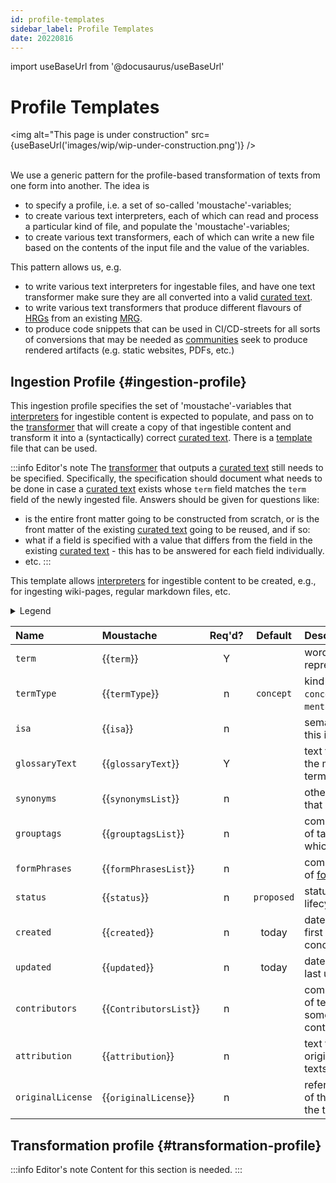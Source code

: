 ```yaml
---
id: profile-templates
sidebar_label: Profile Templates
date: 20220816
---
```


import useBaseUrl from '@docusaurus/useBaseUrl'

# Profile Templates

<img
  alt="This page is under construction"
  src={useBaseUrl('images/wip/wip-under-construction.png')}
/><br/><br/>

We use a generic pattern for the profile-based transformation of texts from one form into another. The idea is

- to specify a profile, i.e. a  set of so-called 'moustache'-variables;
- to create various text interpreters, each of which can read and process a particular kind of file, and populate the 'moustache'-variables;
- to create various text transformers, each of which can write a new file based on the contents of the input file and the value of the variables.

This pattern allows us, e.g.

- to write various text interpreters for ingestable files, and have one text transformer make sure they are all converted into a valid [curated text](@).
- to write various text transformers that produce different flavours of [HRGs](@) from an existing [MRG](@).
- to produce code snippets that can be used in CI/CD-streets for all sorts of conversions that may be needed as [communities](@) seek to produce rendered artifacts (e.g. static websites, PDFs, etc.)

## Ingestion Profile {#ingestion-profile}

This ingestion profile specifies the set of 'moustache'-variables that [interpreters](@) for ingestible content is expected to  populate, and pass on to the [transformer](@) that will create a copy of that ingestible content and transform it into a (syntactically) correct [curated text](@). There is a [template](docs/spec-files/ingestion.profile) file that can be used.

:::info Editor's note
The [transformer](@) that outputs a [curated text](@) still needs to be specified. Specifically, the specification should document what needs to be done in case a [curated text](@) exists whose `term` field matches the `term` field of the newly ingested file. Answers should be given for questions like:

- is the entire front matter going to be constructed from scratch, or is the front matter of the existing [curated text](@) going to be reused, and if so:
- what if a field is specified with a value that differs from the field in the existing [curated text](@) - this has to be answered for each field individually.
- etc.
:::

This template allows [interpreters](@) for ingestible content to be created, e.g., for ingesting wiki-pages, regular markdown files, etc.

<details>
  <summary>Legend</summary>

1. **`Name`** contains the field name;
2. **`Moustache`** specifies the name of the variable, in so-called [moustache](https://mustache.github.io/mustache.5.html) format
3. **`Req'd`** specifies whether (`Y`) or not (`n`, or `F`) the field is required to be present as a header field. The `F` means that we reserve this field for Future Use.
4/ **`Default`** specifies the value that the interpreter must use as a default value for the variable in case the interpreted text does not specify a value. If no default is specified, the default value is "empty" or "void".
3. **`Description`** specifies the meaning of the field, and other things you may need to know, e.g. why it is needed, a required syntax, etc.

</details>

| Name              | Moustache            | Req'd? | Default  | Description |
| :---------------- | :------------------- | :----: | :------: | :---------- |
| `term`            | \{\{`term`\}\}             | Y  |            | word/phrase that represents a concept. |
| `termType`        | \{\{`termType`\}\}         | n  | `concept`  | kind of concept (e.g. `concept` (default), or `mental model`). |
| `isa`             | \{\{`isa`\}\}              | n  |            | semantic unit of which this is a specialization. |
| `glossaryText`    | \{\{`glossaryText`\}\}     | Y  |            | text that summarizes the meaning of the term. |
| `synonyms`        | \{\{`synonymsList`\}\}     | n  |            | other words/phrases that mean the same. |
| `grouptags`       | \{\{`grouptagsList`\}\}    | n  |            | comma-separated list of tags/keywords to which the term belongs. |
| `formPhrases`     | \{\{`formPhrasesList`\}\}  | n  |            | comma-separated list of [formPhrases](https://tno-terminology-design.github.io/tev2-specifications/docs/spec-syntax/form-phrase-syntax) |
| `status`          | \{\{`status`\}\}           | n  | `proposed` | status/phase in the lifecycle of the term. |
| `created`         | \{\{`created`\}\}          | n  | today      | date when the term was first conceived/documented. |
| `updated`         | \{\{`updated`\}\}          | n  | today      | date when the term was last updated. |
| `contributors`    | \{\{`ContributorsList`\}\} | n  |            | comma-separated list of texts, each of which somehow represents a contributor. |
| `attribution`     | \{\{`attribution`\}\}      | n  |            | text that credits the original creation of the texts in the document. |
| `originalLicense` | \{\{`originalLicense`\}\}  | n  |            | reference to the license of the work from which the texts were derived. |

## Transformation profile {#transformation-profile}

:::info Editor's note
Content for this section is needed.
:::